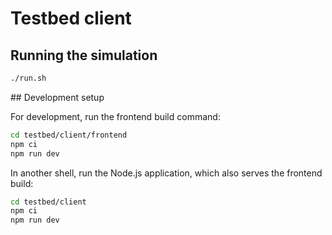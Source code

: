 # Testbed client

## Running the simulation

```sh
./run.sh
```

## Development setup

For development, run the frontend build command:

```sh
cd testbed/client/frontend
npm ci
npm run dev
```

In another shell, run the Node.js application, which also serves the frontend build:

```sh
cd testbed/client
npm ci
npm run dev
```
